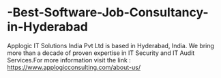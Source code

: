# -Best-Software-Job-Consultancy-in-Hyderabad
Applogic IT Solutions India Pvt Ltd is based in Hyderabad, India. We bring more than a decade of proven expertise in IT Security and IT Audit Services.For more information visit the link : https://www.applogicconsulting.com/about-us/
